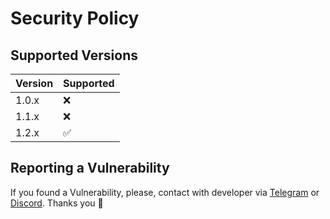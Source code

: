 # Security Policy

## Supported Versions

| Version | Supported          |
| ------- | ------------------ |
| 1.0.x   | :x:                |
| 1.1.x   | :x: |
| 1.2.x   | :white_check_mark: |


## Reporting a Vulnerability

If you found a Vulnerability, please, contact with developer via [Telegram](https://t.me/sheplover) or [Discord](https://discord.com/users/1252700577339674698). Thanks you 💝
